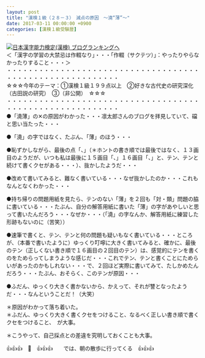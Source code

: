 ```yaml
---
layout: post
title: "漢検１級（２８－３）　減点の原因　～澆“薄”～"
date: 2017-03-11 00:00:00 +0900
categories: [漢検１級受験歴]
---
```


[![](/syuusyuu9701/assets/images/漢検１級（２８－３）-減点の原因-～澆“薄”～-br_c_3028_1.gif)](http://blog.with2.net/link.php?1659096:3028 "日本漢字能力検定(漢検) ブログランキングへ")[日本漢字能力検定(漢検) ブログランキングへ](http://blog.with2.net/link.php?1659096:3028)  
＜「漢字の学習の大禁忌は作輟なり」・・・「作輟（サクテツ）」：やったりやらなかったりすること・・・＞  
・・・・・・・・・・・・・・・・・・・・・・・・・・・・・・・・・・・・・・・・・・・・・・・・・・・・・・・・・  
☆☆☆今年のテーマ：①漢検１級１９９点以上　②好きな古代史の研究深化（古田説の研究）　③（非公開）　☆☆☆　　  
・・・・・・・・・・・・・・・・・・・・・・・・・・・・・・・・・・・・・・・・・・・・・・・・・・・・・・・・・  
●「澆薄」の✕の原因がわかった・・・凛太郎さんのブログを拝見していて、礑と思い当たった・・・  
  
●「澆」の字ではなく、たぶん、「薄」のほう・・・  
  
●恥ずかしながら、最後の点「、」（＊ホントの書き順では最後ではなく、１３画目のようだが、いつも私は最後に１５画目「、」１６画目「、」と、テン、テンと続けて書くクセがある・・・）、抜かしたようだ・・・  
  
●改めて書いてみると、難なく書いている・・・なぜ抜かしたのか・・・これもなんとなくわかった・・・  
  
●持ち帰りの問題用紙を見たら、テンのない「薄」を２回も「対・類」問題の脇に書いている・・・たぶん、自分の解答用紙に書いた「薄」の字があやしいと思って書いたんだろう・・・なぜか・・・（「澆」の字なんか、解答用紙に練習した形跡もないのに（苦笑））  
  
●速筆で書くと、テン、テンと何の問題も疑いもなく書いている・・・ところが、（本番で書いたように）ゆっくり叮嚀に大きく書いてみると、確かに、最後のテン（正しくない書き順で１６画目の２回目のテン）は、感覚的にテンを書くのをためらってしまうような感じだ・・・これでテン、テンと書くことにためらいがあったのかもしれない・・・で、２回ほど実際に書いてみて、たしかめたんだろう・・・たぶん、おそらく、このテンが原因・・・  
  
●ふだん、ゆっくり大きく書かないから、かえって、それが讐となったようだ・・・なんということだ！（大笑）  
  
＊原因がわかって落ち着いた。  
＊ふだん、ゆっくり大きく書くクセをつけること、なるべく正しい書き順で書くクセをつけること、　が大事。  
  
＊こうやって、自己採点との差違を究明しておくことも大事。  
  
👍👍👍　🐔　👍👍👍　　では、朝の散歩に行ってくる　👍👍👍  
　  
  
  
  
  
  
  